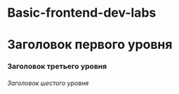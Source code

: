 # Basic-frontend-dev-labs
#  Заголовок первого уровня
### Заголовок третьего уровня
###### Заголовок шестого уровня
